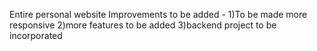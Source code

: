 Entire personal website 
Improvements to be added -
1)To be made more responsive
2)more features to be added
3)backend project to be incorporated 
